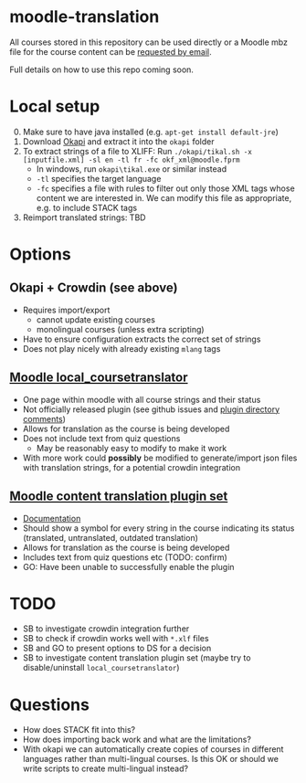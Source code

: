 # moodle-translation

All courses stored in this repository can be used directly or a Moodle mbz file for the course content can be [requested by email](mailto:smborio@idems.international).

Full details on how to use this repo coming soon.

# Local setup

0. Make sure to have java installed (e.g. `apt-get install default-jre`)
1. Download [Okapi](https://okapiframework.org/binaries/main/) and extract it into the `okapi` folder
2. To extract strings of a file to XLIFF: Run `./okapi/tikal.sh -x [inputfile.xml] -sl en -tl fr -fc okf_xml@moodle.fprm`
	- In windows, run `okapi\tikal.exe` or similar instead
	- `-tl` specifies the target language
	- `-fc` specifies a file with rules to filter out only those XML tags whose content we are interested in. We can modify this file as appropriate, e.g. to include STACK tags
3. Reimport translated strings: TBD

# Options

## Okapi + Crowdin (see above)

- Requires import/export
	- cannot update existing courses
	- monolingual courses (unless extra scripting)
- Have to ensure configuration extracts the correct set of strings
- Does not play nicely with already existing `mlang` tags

## [Moodle local_coursetranslator](https://github.com/jamfire/moodle-local_coursetranslator)

- One page within moodle with all course strings and their status
- Not officially released plugin (see github issues and [plugin directory comments](https://tracker.moodle.org/browse/CONTRIB-8927))
- Allows for translation as the course is being developed
- Does not include text from quiz questions
	- May be reasonably easy to modify to make it work
- With more work could **possibly** be modified to generate/import json files with translation strings, for a potential crowdin integration

## [Moodle content translation plugin set](https://moodle.org/plugins/filter_translations)

- [Documentation](https://docs.moodle.org/311/en/Content_translation_plugin_set)
- Should show a symbol for every string in the course indicating its status (translated, untranslated, outdated translation)
- Allows for translation as the course is being developed
- Includes text from quiz questions etc (TODO: confirm)
- GO: Have been unable to successfully enable the plugin

# TODO

* SB to investigate crowdin integration further
* SB to check if crowdin works well with `*.xlf` files
* SB and GO to present options to DS for a decision
* SB to investigate content translation plugin set (maybe try to disable/uninstall `local_coursetranslator`)

# Questions

* How does STACK fit into this?
* How does importing back work and what are the limitations?
* With okapi we can automatically create copies of courses in different languages rather than multi-lingual courses. Is this OK or should we write scripts to create multi-lingual instead?